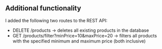 ## Additional functionality

I added the following two routes to the REST API:

- DELETE /products -> deletes all existing products in the database
- GET /products/filter?minPrice=10&maxPrice=20 -> filters all products with the specified minimum and maximum price (both inclusive)